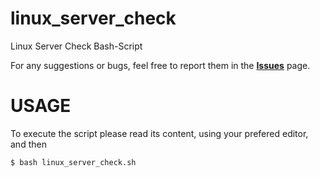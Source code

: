 # linux_server_check

Linux Server Check Bash-Script

For any suggestions or bugs, feel free to report them in the [**Issues**](https://github.com/thallmann/linux_server_check/issues)
page.

# USAGE

To execute the script please read its content, using your prefered editor, and then 

```
$ bash linux_server_check.sh 
```
